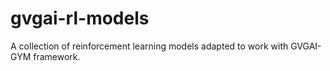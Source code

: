 # gvgai-rl-models
A collection of reinforcement learning models adapted to work with GVGAI-GYM framework.
